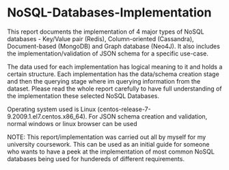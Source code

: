 # NoSQL-Databases-Implementation
This report documents the implementation of 4 major types of NoSQL databases - Key/Value pair (Redis), Column-oriented (Cassandra), Document-based (MongoDB) and Graph database (Neo4J). It also includes the implementation/validation of JSON schema for a specific use-case.   

The data used for each implementation has logical meaning to it and holds a certain structure. Each implementation has the data/schema creation stage and then the querying stage where im querying information from the dataset. Please read the whole report carefully to have full understanding of the implementation these selected NoSQL Databases. 

Operating system used is Linux (centos-release-7-9.2009.1.el7.centos.x86_64). For JSON schema creation and validation, normal windows or linux browser can be used

NOTE: This report/implementation was carried out all by myself for my university coursework. This can be used as an initial guide for someone who wants to have a peek at the implementation of most common NoSQL databases being used for hundereds of different requirements. 

